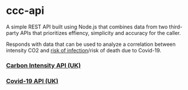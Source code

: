 # ccc-api

A simple REST API built using Node.js that combines data from two third-party APIs that prioritizes effiency, simplicity and accuracy for the caller.

Responds with data that can be used to analyze a correlation between intensity CO2 and [risk of infection](https://cires.colorado.edu/news/carbon-dioxide-levels-reflect-covid-risk)/risk of death due to Covid-19.

### [Carbon Intensity API (UK)](https://carbon-intensity.github.io/api-definitions/#carbon-intensity-api-v2-0-0)
### [Covid-19 API (UK)](https://coronavirus.data.gov.uk/details/developers-guide/generic-api)

